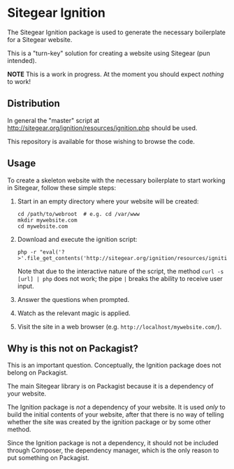 # Sitegear Ignition

The Sitegear Ignition package is used to generate the necessary boilerplate for a Sitegear website.

This is a "turn-key" solution for creating a website using Sitegear (pun intended).

**NOTE** This is a work in progress.  At the moment you should expect _nothing_ to work!

## Distribution

In general the "master" script at http://sitegear.org/ignition/resources/ignition.php should be used.

This repository is available for those wishing to browse the code.

## Usage

To create a skeleton website with the necessary boilerplate to start working in Sitegear, follow these simple steps:

 1. Start in an empty directory where your website will be created:

        cd /path/to/webroot  # e.g. cd /var/www
        mkdir mywebsite.com
        cd mywebsite.com

 2. Download and execute the ignition script:

        php -r "eval('?>'.file_get_contents('http://sitegear.org/ignition/resources/ignition.php'));"

    Note that due to the interactive nature of the script, the method `curl -s [url] | php` does not work; the pipe `|`
    breaks the ability to receive user input.

 3. Answer the questions when prompted.

 4. Watch as the relevant magic is applied.

 5. Visit the site in a web browser (e.g. `http://localhost/mywebsite.com/`).

## Why is this not on Packagist?

This is an important question.  Conceptually, the Ignition package does not belong on Packagist.

The main Sitegear library is on Packagist because it is a dependency of your website.

The Ignition package is _not_ a dependency of your website.  It is used _only_ to build the initial contents of your
website, after that there is no way of telling whether the site was created by the ignition package or by some other
method.

Since the Ignition package is not a dependency, it should not be included through Composer, the dependency manager,
which is the only reason to put something on Packagist.
